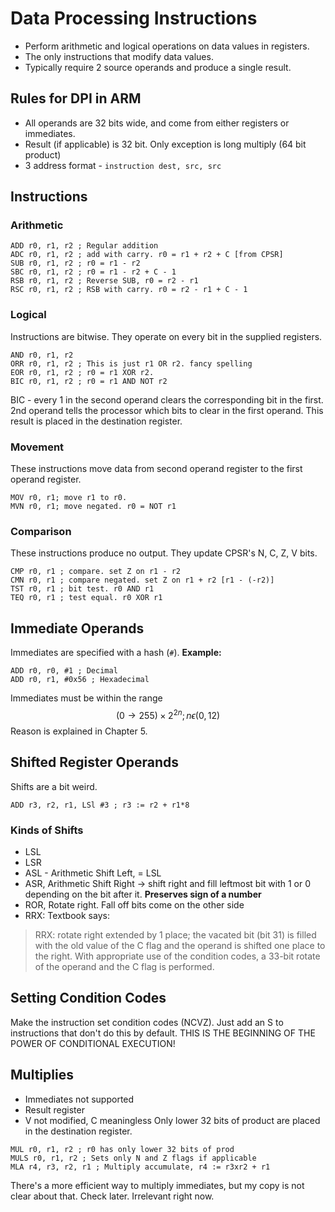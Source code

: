 # Data Processing Instructions
- Perform arithmetic and logical operations on data values in registers.
- The only instructions that modify data values.
- Typically require 2 source operands and produce a single result. 

## Rules for DPI in ARM
- All operands are 32 bits wide, and come from either registers or immediates.
- Result (if applicable) is 32 bit. Only exception is long multiply (64 bit product) 
- 3 address format - `instruction dest, src, src`

## Instructions
### Arithmetic
```arm-asm
ADD r0, r1, r2 ; Regular addition
ADC r0, r1, r2 ; add with carry. r0 = r1 + r2 + C [from CPSR]
SUB r0, r1, r2 ; r0 = r1 - r2
SBC r0, r1, r2 ; r0 = r1 - r2 + C - 1
RSB r0, r1, r2 ; Reverse SUB, r0 = r2 - r1
RSC r0, r1, r2 ; RSB with carry. r0 = r2 - r1 + C - 1

```

### Logical
Instructions are bitwise. They operate on every bit in the supplied registers.

```arm-asm
AND r0, r1, r2
ORR r0, r1, r2 ; This is just r1 OR r2. fancy spelling
EOR r0, r1, r2 ; r0 = r1 XOR r2.
BIC r0, r1, r2 ; r0 = r1 AND NOT r2
```

BIC - every 1 in the second operand clears the corresponding bit in the first. 2nd operand tells the processor which bits to clear in the first operand. This result is placed in the destination register.

### Movement
These instructions move data from second operand register to the first operand register. 
```arm-asm
MOV r0, r1; move r1 to r0. 
MVN r0, r1; move negated. r0 = NOT r1
```

### Comparison
These instructions produce no output. They update CPSR's N, C, Z, V bits.
```arm-asm
CMP r0, r1 ; compare. set Z on r1 - r2
CMN r0, r1 ; compare negated. set Z on r1 + r2 [r1 - (-r2)]
TST r0, r1 ; bit test. r0 AND r1
TEQ r0, r1 ; test equal. r0 XOR r1
```

## Immediate Operands
Immediates are specified with a hash (`#`). 
**Example:**
```arm-asm
ADD r0, r0, #1 ; Decimal
ADD r0, r1, #0x56 ; Hexadecimal
```

Immediates must be within the range
$$(0 \rightarrow 255)\times 2^{2n}; n \epsilon(0, 12)$$
Reason is explained in Chapter 5.

## Shifted Register Operands

Shifts are a bit weird.
```arm-asm
ADD r3, r2, r1, LSl #3 ; r3 := r2 + r1*8
```

### Kinds of Shifts
- LSL
- LSR
- ASL - Arithmetic Shift Left, = LSL
- ASR,  Arithmetic Shift Right -> shift right and fill leftmost bit with 1 or 0 depending on the bit after it. **Preserves sign of a number** 
- ROR, Rotate right. Fall off bits come on the other side
- RRX: Textbook says: 
>RRX: rotate right extended by 1 place; the vacated bit (bit 31) is filled with the old value of the C flag and the operand is shifted one place to the right. With appropriate use of the condition codes, a 33-bit rotate of the operand and the C flag is performed.


## Setting Condition Codes
Make the instruction set condition codes (NCVZ).
Just add an S to instructions that don't do this by default.
THIS IS THE BEGINNING OF THE POWER OF CONDITIONAL EXECUTION!
## Multiplies
- Immediates not supported
- Result register
- V not modified, C meaningless
Only lower 32 bits of product are placed in the destination register.

```arm-asm
MUL r0, r1, r2 ; r0 has only lower 32 bits of prod
MULS r0, r1, r2 ; Sets only N and Z flags if applicable
MLA r4, r3, r2, r1 ; Multiply accumulate, r4 := r3xr2 + r1
```

There's a more efficient way to multiply immediates, but my copy is not clear about that. Check later. Irrelevant right now.


